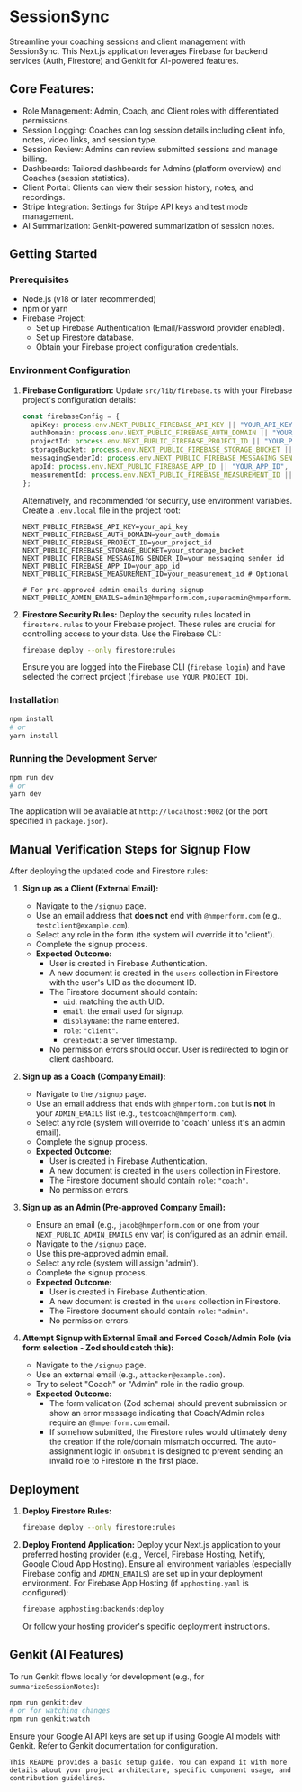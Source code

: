 
# SessionSync

Streamline your coaching sessions and client management with SessionSync. This Next.js application leverages Firebase for backend services (Auth, Firestore) and Genkit for AI-powered features.

## Core Features:

- Role Management: Admin, Coach, and Client roles with differentiated permissions.
- Session Logging: Coaches can log session details including client info, notes, video links, and session type.
- Session Review: Admins can review submitted sessions and manage billing.
- Dashboards: Tailored dashboards for Admins (platform overview) and Coaches (session statistics).
- Client Portal: Clients can view their session history, notes, and recordings.
- Stripe Integration: Settings for Stripe API keys and test mode management.
- AI Summarization: Genkit-powered summarization of session notes.

## Getting Started

### Prerequisites

- Node.js (v18 or later recommended)
- npm or yarn
- Firebase Project:
    - Set up Firebase Authentication (Email/Password provider enabled).
    - Set up Firestore database.
    - Obtain your Firebase project configuration credentials.

### Environment Configuration

1.  **Firebase Configuration:**
    Update `src/lib/firebase.ts` with your Firebase project's configuration details:
    ```typescript
    const firebaseConfig = {
      apiKey: process.env.NEXT_PUBLIC_FIREBASE_API_KEY || "YOUR_API_KEY",
      authDomain: process.env.NEXT_PUBLIC_FIREBASE_AUTH_DOMAIN || "YOUR_AUTH_DOMAIN",
      projectId: process.env.NEXT_PUBLIC_FIREBASE_PROJECT_ID || "YOUR_PROJECT_ID",
      storageBucket: process.env.NEXT_PUBLIC_FIREBASE_STORAGE_BUCKET || "YOUR_STORAGE_BUCKET",
      messagingSenderId: process.env.NEXT_PUBLIC_FIREBASE_MESSAGING_SENDER_ID || "YOUR_MESSAGING_SENDER_ID",
      appId: process.env.NEXT_PUBLIC_FIREBASE_APP_ID || "YOUR_APP_ID",
      measurementId: process.env.NEXT_PUBLIC_FIREBASE_MEASUREMENT_ID || "YOUR_MEASUREMENT_ID" // Optional
    };
    ```
    Alternatively, and recommended for security, use environment variables. Create a `.env.local` file in the project root:
    ```env
    NEXT_PUBLIC_FIREBASE_API_KEY=your_api_key
    NEXT_PUBLIC_FIREBASE_AUTH_DOMAIN=your_auth_domain
    NEXT_PUBLIC_FIREBASE_PROJECT_ID=your_project_id
    NEXT_PUBLIC_FIREBASE_STORAGE_BUCKET=your_storage_bucket
    NEXT_PUBLIC_FIREBASE_MESSAGING_SENDER_ID=your_messaging_sender_id
    NEXT_PUBLIC_FIREBASE_APP_ID=your_app_id
    NEXT_PUBLIC_FIREBASE_MEASUREMENT_ID=your_measurement_id # Optional

    # For pre-approved admin emails during signup
    NEXT_PUBLIC_ADMIN_EMAILS=admin1@hmperform.com,superadmin@hmperform.com
    ```

2.  **Firestore Security Rules:**
    Deploy the security rules located in `firestore.rules` to your Firebase project. These rules are crucial for controlling access to your data.
    Use the Firebase CLI:
    ```bash
    firebase deploy --only firestore:rules
    ```
    Ensure you are logged into the Firebase CLI (`firebase login`) and have selected the correct project (`firebase use YOUR_PROJECT_ID`).

### Installation

```bash
npm install
# or
yarn install
```

### Running the Development Server

```bash
npm run dev
# or
yarn dev
```
The application will be available at `http://localhost:9002` (or the port specified in `package.json`).

## Manual Verification Steps for Signup Flow

After deploying the updated code and Firestore rules:

1.  **Sign up as a Client (External Email):**
    *   Navigate to the `/signup` page.
    *   Use an email address that **does not** end with `@hmperform.com` (e.g., `testclient@example.com`).
    *   Select any role in the form (the system will override it to 'client').
    *   Complete the signup process.
    *   **Expected Outcome:**
        *   User is created in Firebase Authentication.
        *   A new document is created in the `users` collection in Firestore with the user's UID as the document ID.
        *   The Firestore document should contain:
            *   `uid`: matching the auth UID.
            *   `email`: the email used for signup.
            *   `displayName`: the name entered.
            *   `role`: `"client"`.
            *   `createdAt`: a server timestamp.
        *   No permission errors should occur. User is redirected to login or client dashboard.

2.  **Sign up as a Coach (Company Email):**
    *   Navigate to the `/signup` page.
    *   Use an email address that ends with `@hmperform.com` but is **not** in your `ADMIN_EMAILS` list (e.g., `testcoach@hmperform.com`).
    *   Select any role (system will override to 'coach' unless it's an admin email).
    *   Complete the signup process.
    *   **Expected Outcome:**
        *   User is created in Firebase Authentication.
        *   A new document is created in the `users` collection in Firestore.
        *   The Firestore document should contain `role`: `"coach"`.
        *   No permission errors.

3.  **Sign up as an Admin (Pre-approved Company Email):**
    *   Ensure an email (e.g., `jacob@hmperform.com` or one from your `NEXT_PUBLIC_ADMIN_EMAILS` env var) is configured as an admin email.
    *   Navigate to the `/signup` page.
    *   Use this pre-approved admin email.
    *   Select any role (system will assign 'admin').
    *   Complete the signup process.
    *   **Expected Outcome:**
        *   User is created in Firebase Authentication.
        *   A new document is created in the `users` collection in Firestore.
        *   The Firestore document should contain `role`: `"admin"`.
        *   No permission errors.

4.  **Attempt Signup with External Email and Forced Coach/Admin Role (via form selection - Zod should catch this):**
    *   Navigate to the `/signup` page.
    *   Use an external email (e.g., `attacker@example.com`).
    *   Try to select "Coach" or "Admin" role in the radio group.
    *   **Expected Outcome:**
        *   The form validation (Zod schema) should prevent submission or show an error message indicating that Coach/Admin roles require an `@hmperform.com` email.
        *   If somehow submitted, the Firestore rules would ultimately deny the creation if the role/domain mismatch occurred. The auto-assignment logic in `onSubmit` is designed to prevent sending an invalid role to Firestore in the first place.

## Deployment

1.  **Deploy Firestore Rules:**
    ```bash
    firebase deploy --only firestore:rules
    ```

2.  **Deploy Frontend Application:**
    Deploy your Next.js application to your preferred hosting provider (e.g., Vercel, Firebase Hosting, Netlify, Google Cloud App Hosting). Ensure all environment variables (especially Firebase config and `ADMIN_EMAILS`) are set up in your deployment environment.
    For Firebase App Hosting (if `apphosting.yaml` is configured):
    ```bash
    firebase apphosting:backends:deploy
    ```
    Or follow your hosting provider's specific deployment instructions.

## Genkit (AI Features)

To run Genkit flows locally for development (e.g., for `summarizeSessionNotes`):
```bash
npm run genkit:dev
# or for watching changes
npm run genkit:watch
```
Ensure your Google AI API keys are set up if using Google AI models with Genkit. Refer to Genkit documentation for configuration.
```
This README provides a basic setup guide. You can expand it with more details about your project architecture, specific component usage, and contribution guidelines.
